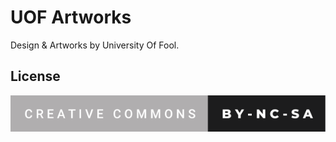 # UOF Artworks
Design &amp; Artworks by University Of Fool.  
## License
[![forthebadge](readme_resources/creative-commons-by-nc-sa.svg)](https://creativecommons.org/licenses/by-nc-sa/4.0/)
